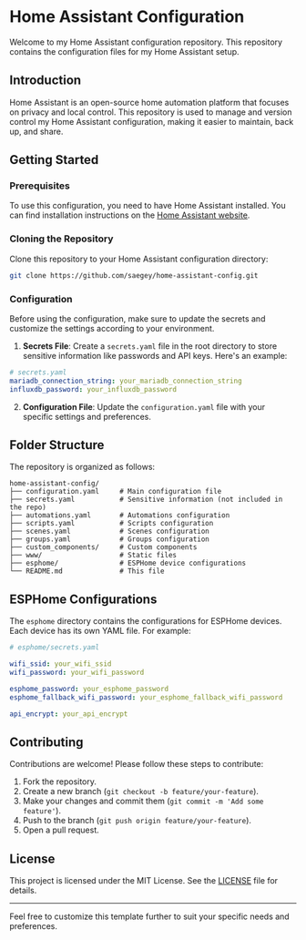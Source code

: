 # Home Assistant Configuration

Welcome to my Home Assistant configuration repository. This repository contains the configuration files for my Home Assistant setup.

## Introduction

Home Assistant is an open-source home automation platform that focuses on privacy and local control. This repository is used to manage and version control my Home Assistant configuration, making it easier to maintain, back up, and share.

## Getting Started

### Prerequisites

To use this configuration, you need to have Home Assistant installed. You can find installation instructions on the [Home Assistant website](https://www.home-assistant.io/installation/).

### Cloning the Repository

Clone this repository to your Home Assistant configuration directory:

```sh
git clone https://github.com/saegey/home-assistant-config.git
```

### Configuration

Before using the configuration, make sure to update the secrets and customize the settings according to your environment.

1. **Secrets File**: Create a `secrets.yaml` file in the root directory to store sensitive information like passwords and API keys. Here's an example:

```yaml
# secrets.yaml
mariadb_connection_string: your_mariadb_connection_string
influxdb_password: your_influxdb_password
```

2. **Configuration File**: Update the `configuration.yaml` file with your specific settings and preferences.

## Folder Structure

The repository is organized as follows:

```
home-assistant-config/
├── configuration.yaml     # Main configuration file
├── secrets.yaml           # Sensitive information (not included in the repo)
├── automations.yaml       # Automations configuration
├── scripts.yaml           # Scripts configuration
├── scenes.yaml            # Scenes configuration
├── groups.yaml            # Groups configuration
├── custom_components/     # Custom components
├── www/                   # Static files
├── esphome/               # ESPHome device configurations
└── README.md              # This file
```

## ESPHome Configurations

The `esphome` directory contains the configurations for ESPHome devices. Each device has its own YAML file. For example:

```yaml
# esphome/secrets.yaml

wifi_ssid: your_wifi_ssid
wifi_password: your_wifi_password

esphome_password: your_esphome_password
esphome_fallback_wifi_password: your_esphome_fallback_wifi_password

api_encrypt: your_api_encrypt
```

## Contributing

Contributions are welcome! Please follow these steps to contribute:

1. Fork the repository.
2. Create a new branch (`git checkout -b feature/your-feature`).
3. Make your changes and commit them (`git commit -m 'Add some feature'`).
4. Push to the branch (`git push origin feature/your-feature`).
5. Open a pull request.

## License

This project is licensed under the MIT License. See the [LICENSE](LICENSE) file for details.

---

Feel free to customize this template further to suit your specific needs and preferences.
